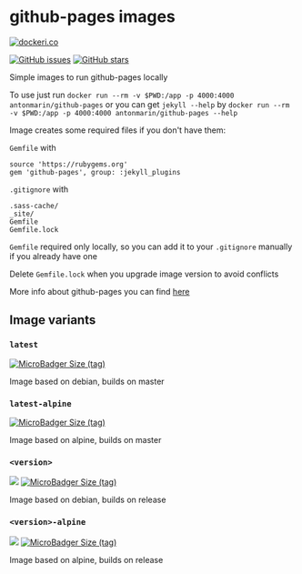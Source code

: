 # github-pages images

[![dockeri.co](http://dockeri.co/image/antonmarin/github-pages)](https://hub.docker.com/r/antonmarin/github-pages/)

[![GitHub issues](https://img.shields.io/github/issues/antonmarin/github-pages.svg "GitHub issues")](https://github.com/antonmarin/github-pages) [![GitHub stars](https://img.shields.io/github/stars/antonmarin/github-pages.svg "GitHub stars")](https://github.com/antonmarin/github-pages)

Simple images to run github-pages locally

To use just run `docker run --rm -v $PWD:/app -p 4000:4000 antonmarin/github-pages` 
or you can get `jekyll --help` by `docker run --rm -v $PWD:/app -p 4000:4000 antonmarin/github-pages --help`

Image creates some required files if you don't have them: 

`Gemfile` with
```
source 'https://rubygems.org'
gem 'github-pages', group: :jekyll_plugins
```

`.gitignore` with
```
.sass-cache/
_site/
Gemfile
Gemfile.lock
```

`Gemfile` required only locally, so you can add it to your `.gitignore` manually if you already have one

Delete `Gemfile.lock` when you upgrade image version to avoid conflicts

More info about github-pages you can find [here](https://help.github.com/categories/customizing-github-pages/)

## Image variants

### `latest`

[![MicroBadger Size (tag)](https://img.shields.io/microbadger/image-size/antonmarin/github-pages/latest.svg?style=flat)](https://hub.docker.com/r/antonmarin/github-pages/)

Image based on debian, builds on master

### `latest-alpine`

[![MicroBadger Size (tag)](https://img.shields.io/microbadger/image-size/antonmarin/github-pages/latest-alpine.svg?style=flat)](https://hub.docker.com/r/antonmarin/github-pages/)

Image based on alpine, builds on master

### `<version>`

[![](https://images.microbadger.com/badges/version/antonmarin/github-pages:202.svg)](https://microbadger.com/images/antonmarin/github-pages:202) [![MicroBadger Size (tag)](https://img.shields.io/microbadger/image-size/antonmarin/github-pages/202.svg?style=flat)](https://hub.docker.com/r/antonmarin/github-pages/)

Image based on debian, builds on release

### `<version>-alpine`

[![](https://images.microbadger.com/badges/version/antonmarin/github-pages:202-alpine.svg)](https://microbadger.com/images/antonmarin/github-pages:202-alpine) [![MicroBadger Size (tag)](https://img.shields.io/microbadger/image-size/antonmarin/github-pages/202-alpine.svg?style=flat)](https://hub.docker.com/r/antonmarin/github-pages/)

Image based on alpine, builds on release
 
